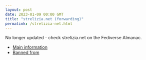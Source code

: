 ```yaml
---
layout: post
date: 2023-01-09 00:00 GMT
title: "strelizia.net (forwarding)"
permalink: /strelizia-net.html
---
```


No longer updated - check strelizia.net on the Fediverse Almanac.

* [Main information](https://www.fediversealmanac.com/api/v1/instances/strelizia.net)
* [Banned from](https://www.fediversealmanac.com/api/v1/instances/strelizia.net/banned_from)

